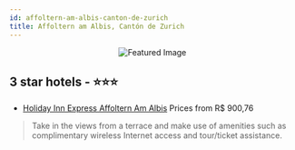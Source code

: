 ```yaml
---
id: affoltern-am-albis-canton-de-zurich
title: Affoltern am Albis, Cantón de Zurich
---
```


<center><img src="https://i.travelapi.com/hotels/6000000/5690000/5685800/5685765/8f1cec42_z.jpg" alt="Featured Image" /></center>


##  3 star hotels - ⭐️⭐️⭐️

-    [Holiday Inn Express Affoltern Am Albis](https://us.hurb.com/hotels/affoltern-am-albis/holiday-inn-express-affoltern-am-albis-JNP-JP190162?cmp=18055) Prices from R$ 900,76
   > Take in the views from a terrace and make use of amenities such as complimentary wireless Internet access and tour/ticket assistance.
